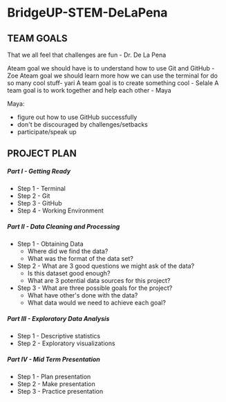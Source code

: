 # BridgeUP-STEM-DeLaPena

## TEAM GOALS
That we all feel that challenges are fun - Dr. De La Pena

Ateam goal we should have is to understand how to use Git and GitHub - Zoe 
Ateam goal we should learn more how we can use the terminal for do so many cool stuff- yari
A team goal is to create something cool - Selale 
A team goal is to work together and help each other - Maya

Maya:
-  figure out how to use GitHub successfully
-  don't be discouraged by challenges/setbacks
-  participate/speak up
 
## PROJECT PLAN

##### Part I - Getting Ready
* Step 1 - Terminal
* Step 2 - Git
* Step 3 - GitHub
* Step 4 - Working Environment

##### Part II - Data Cleaning and Processing
* Step 1 - Obtaining Data
  - Where did we find the data?
  - What was the format of the data set?
* Step 2 - What are 3 good questions we might ask of the data?
  - Is this dataset good enough?
  - What are 3 potential data sources for this project?
* Step 3 - What are three possible goals for the project?
  - What have other's done with the data?
  - What data would we need to achieve each goal?

##### Part III - Exploratory Data Analysis
* Step 1 - Descriptive statistics
* Step 2 - Exploratory visualizations

##### Part IV - Mid Term Presentation
* Step 1 - Plan presentation
* Step 2 - Make presentation
* Step 3 - Practice presentation
